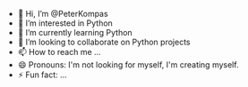- 👋 Hi, I’m @PeterKompas
- 👀 I’m interested in Python
- 🌱 I’m currently learning Python
- 💞️ I’m looking to collaborate on Python projects
- 📫 How to reach me ...
- 😄 Pronouns: I'm not looking for myself, I'm creating myself.
- ⚡ Fun fact: ...

<!---
PeterKompas/PeterKompas is a ✨ special ✨ repository because its `README.md` (this file) appears on your GitHub profile.
You can click the Preview link to take a look at your changes.
--->
